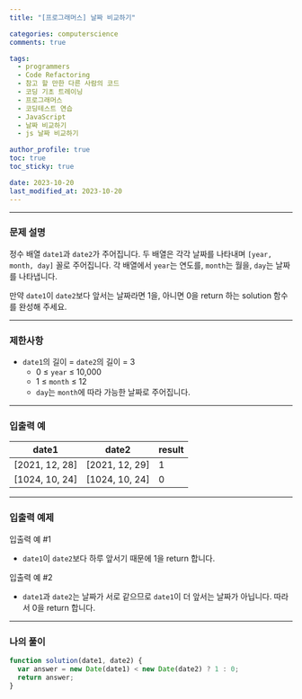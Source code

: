 ```yaml
---
title: "[프로그래머스] 날짜 비교하기"

categories: computerscience
comments: true

tags:
  - programmers
  - Code Refactoring
  - 참고 할 만한 다른 사람의 코드
  - 코딩 기초 트레이닝
  - 프로그래머스
  - 코딩테스트 연습
  - JavaScript
  - 날짜 비교하기
  - js 날짜 비교하기

author_profile: true
toc: true
toc_sticky: true

date: 2023-10-20
last_modified_at: 2023-10-20
---
```


---

### 문제 설명

정수 배열 `date1`과 `date2`가 주어집니다. 두 배열은 각각 날짜를 나타내며 `[year, month, day]` 꼴로 주어집니다. 각 배열에서 `year`는 연도를, `month`는 월을, `day`는 날짜를 나타냅니다.

만약 `date1`이 `date2`보다 앞서는 날짜라면 1을, 아니면 0을 return 하는 solution 함수를 완성해 주세요.

---

### 제한사항

- `date1`의 길이 = `date2`의 길이 = 3
  - 0 ≤ `year` ≤ 10,000
  - 1 ≤ `month` ≤ 12
  - `day`는 `month`에 따라 가능한 날짜로 주어집니다.

---

### 입출력 예

| date1          | date2          | result |
| -------------- | -------------- | ------ |
| [2021, 12, 28] | [2021, 12, 29] | 1      |
| [1024, 10, 24] | [1024, 10, 24] | 0      |

---

### 입출력 예제

입출력 예 #1

- `date1`이 `date2`보다 하루 앞서기 때문에 1을 return 합니다.

입출력 예 #2

- `date1`과 `date2`는 날짜가 서로 같으므로 `date1`이 더 앞서는 날짜가 아닙니다. 따라서 0을 return 합니다.

---

### 나의 풀이

```jsx
function solution(date1, date2) {
  var answer = new Date(date1) < new Date(date2) ? 1 : 0;
  return answer;
}
```
